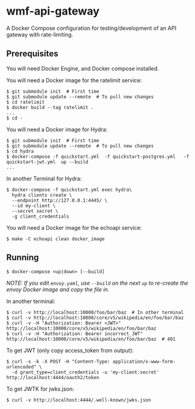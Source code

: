 wmf-api-gateway
===============

A Docker Compose configuration for testing/development of an API
gateway with rate-limiting.

Prerequisites
-------------

You will need Docker Engine, and Docker compose installed.

You will need a Docker image for the ratelimit service:

    $ git submodule init  # First time
    $ git submodule update --remote  # To pull new changes
    $ cd ratelimit
    $ docker build --tag ratelimit .
    ...
    $ cd -

You will need a Docker image for Hydra:

    $ git submodule init  # First time
    $ git submodule update --remote  # To pull new changes
    $ cd hydra
    $ docker-compose -f quickstart.yml  -f quickstart-postgres.yml   -f quickstart-jwt.yml  up --build
    ...
 In another Terminal for Hydra:

    $ docker-compose -f quickstart.yml exec hydra\
      hydra clients create \
      --endpoint http://127.0.0.1:4445/ \
      --id my-client \
      --secret secret \
      -g client_credentials
You will need a Docker image for the echoapi service:

    $ make -C echoapi clean docker_image
    

Running
-------

    $ docker-compose <up|down> [--build]

*NOTE: If you edit `envoy.yaml`, use `--build` on the next `up` to
re-create the envoy Docker image and copy the file in.*

In another terminal:

    $ curl -v http://localhost:10000/foo/bar/baz  # In other terminal
    $ curl -v http://localhost:10000/core/v5/wikipedia/en/foo/bar/baz
    $ curl -v -H "Authorization: Bearer <JWT>" http://localhost:10000/core/v5/wikipedia/en/foo/bar/baz
    $ curl -v -H "Authorization: Bearer incorrect_JWT" http://localhost:10000/core/v5/wikipedia/en/foo/bar/baz  # 401

To get JWT (only copy access_token from output):

    $ curl -s -k -X POST -H "Content-Type: application/x-www-form-urlencoded" \
      -d grant_type=client_credentials -u 'my-client:secret' http://localhost:4444/oauth2/token

To get JWTK for jwks.json:

    $ curl -v http://localhost:4444/.well-known/jwks.json
